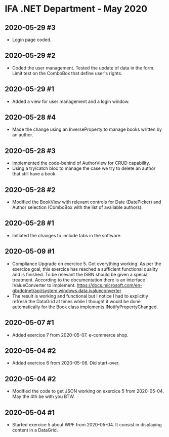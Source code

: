 IFA .NET Department - May 2020
==============================

## 2020-05-29 #3

* Login page coded.

## 2020-05-29 #2

* Coded the user management. Tested the update of data in the form. Limit test on the ComboBox that define user's rights.

## 2020-05-29 #1

* Added a view for user management and a login window.

## 2020-05-28 #4

* Made the change using an InverseProperty to manage books written by an author.

## 2020-05-28 #3

* Implemented the code-behind of AuthorView for CRUD capability.
* Using a try/catch bloc to manage the case we try to delete an author that still have a book.

## 2020-05-28 #2

* Modified the BookView with relevant controls for Date (DatePicker) and Author selection (ComboBox with the list of available authors).

## 2020-05-28 #1

* Initiated the changes to include tabs in the software.

## 2020-05-09 #1

* Compliance Upgrade on exercice 5. Got everything working. As per the exercice goal, this exercice has reached a sufficient functional quality and is finished. To be relevant the ISBN should be given a special treatment. According to the documentation there is an interface IValueConverter to implement.
  https://docs.microsoft.com/en-gb/dotnet/api/system.windows.data.ivalueconverter
* The result is working and functional but I notice I had to explicitly refresh the DataGrid at times while I thought it would be done automatically for the Book class implements INotifyPropertyChanged.

## 2020-05-07 #1

* Added exercice 7 from 2020-05-07. e-commerce shop.

## 2020-05-04 #2

* Added exercice 6 from 2020-05-06. Did start-over.

## 2020-05-04 #2

* Modified the code to get JSON working on exercice 5 from 2020-05-04. May the 4th be with you BTW.

## 2020-05-04 #1

* Started exercice 5 about WPF from 2020-05-04. It consist in displaying content in a DataGrid.